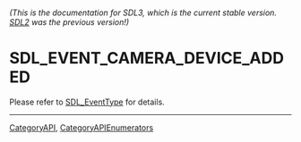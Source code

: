 ###### (This is the documentation for SDL3, which is the current stable version. [SDL2](https://wiki.libsdl.org/SDL2/) was the previous version!)
# SDL_EVENT_CAMERA_DEVICE_ADDED

Please refer to [SDL_EventType](SDL_EventType) for details.

----
[CategoryAPI](CategoryAPI), [CategoryAPIEnumerators](CategoryAPIEnumerators)

